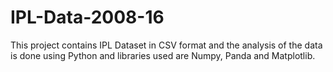 # IPL-Data-2008-16
This project contains IPL Dataset in CSV format and the analysis of the data is done using Python and libraries used are Numpy, Panda and Matplotlib.
